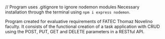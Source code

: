 // Program uses .gitignore to ignore nodemon modules
   Necessary installation through the terminal using `npm i express nodemon`.

   Program created for evaluative requirements of FATEC Thomaz Novelino faculty.
   It consists of the functional creation of a task application with CRUD using the POST, PUT, GET and DELETE parameters in a RESTful API.